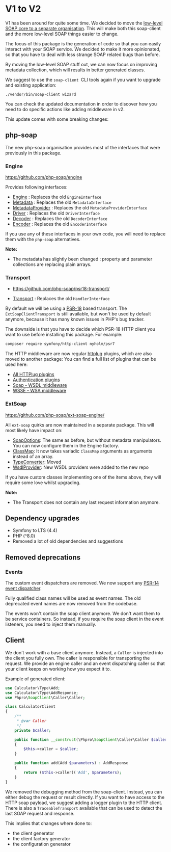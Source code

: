 # V1 to V2

V1 has been around for quite some time.
We decided to move the [low-level SOAP core to a separate organisation](https://github.com/php-soap/).
This will make both this soap-client and the more low-level SOAP things easier to change.

The focus of this package is the generation of code so that you can easily interact with your SOAP service.
We decided to make it more opinionated, so that you have to deal with less strange SOAP related bugs than before.

By moving the low-level SOAP stuff out, we can now focus on improving metadata collection,
which will results in better generated classes.

We suggest to use the `soap-client `CLI tools again if you want to upgrade and existing application:

```
./vendor/bin/soap-client wizard
```

You can check the updated documentation in order to discover how you need to do specific actions like adding middleware in v2.


This update comes with some breaking changes:

## php-soap

The new php-soap organisation provides most of the interfaces that were previously in this package.

### Engine

https://github.com/php-soap/engine

Provides following interfaces:

* [Engine](https://raw.githubusercontent.com/php-soap/engine/main/src/Engine.php) : Replaces the old `EngineInterface`
* [Metadata](https://raw.githubusercontent.com/php-soap/engine/main/src/Metadata/Metadata.php) : Replaces the old `MetadataInterface`
* [MetadataProvider](https://raw.githubusercontent.com/php-soap/engine/main/src/Metadata/MetadataProvider.php) : Replaces the old `MetadataProviderInterface`
* [Driver](https://raw.githubusercontent.com/php-soap/engine/main/src/Driver.php) : Replaces the old `DriverInterface`
* [Decoder](https://raw.githubusercontent.com/php-soap/engine/main/src/Decoder.php) : Replaces the old `DecoderInterface`
* [Encoder](https://raw.githubusercontent.com/php-soap/engine/main/src/Encoder.php) : Replaces the old `EncoderInterface`


If you use any of these interfaces in your own code, you will need to replace them with the `php-soap` alternatives.


**Note:**

* The metadata has slightly been changed : property and parameter collections are replacing plain arrays.

### Transport

* https://github.com/php-soap/psr18-transport/

* [Transport](https://raw.githubusercontent.com/php-soap/engine/main/src/Transport.php) : Replaces the old `HandlerInterface`

By default we will be using a [PSR-18](https://www.php-fig.org/psr/psr-18/) based transport.
The `ExtSoapClientTransport` is still available, but won't be used by default anymore,
because it has many known issues in PHP's bug tracker.

The downside is that you have to decide which PSR-18 HTTP client you want to use before installing this package.
For example:

```bash
composer require symfony/http-client nyholm/psr7
```

The HTTP middleware are now regular [httplug](http://httplug.io/) plugins, which are also moved to another package: 
You can find a full list of plugins that can be used here:

* [All HTTPlug plugins](https://docs.php-http.org/en/latest/plugins/)
* [Authentication plugins](https://github.com/php-soap/psr18-transport#authentication)
* [Soap - WSDL middleware](https://github.com/php-soap/psr18-transport/tree/main/src/Middleware)
* [WSSE - WSA middleware](https://github.com/php-soap/psr18-wsse-middleware)

### ExtSoap

https://github.com/php-soap/ext-soap-engine/

All `ext-soap` quirks are now maintained in a separate package.
This will most likely have impact on:

* [SoapOptions](https://github.com/php-soap/ext-soap-engine/#extsoapoptions): The same as before, but without metadata manipulators. You can now configure them in the Engine factory.
* [ClassMap](https://github.com/php-soap/ext-soap-engine/#classmap): It now takes variadic `ClassMap` arguments as arguments instead of an array.
* [TypeConverter](https://github.com/php-soap/ext-soap-engine/#typeconverter): Moved
* [WsdlProvider](https://github.com/php-soap/ext-soap-engine/#wsdlprovider): New WSDL providers were added to the new repo


If you have custom classes implementing one of the items above, they will require some love whilst upgrading.


**Note:**

* The Transport does not contain any last request information anymore.

## Dependency upgrades

* Symfony to LTS (4.4)
* PHP (^8.0)
* Removed a lot of old dependencies and suggestions

## Removed deprecations

### Events

The custom event dispatchers are removed.
We now support any [PSR-14 event dispatcher](https://www.php-fig.org/psr/psr-14/).

Fully qualified class names will be used as event names.
The old deprecated event names are now removed from the codebase.

The events won't contain the soap client anymore.
We don't want them to be service containers.
So instead, if you require the soap client in the event listeners, you need to inject them manually.

## Client

We don't work with a base client anymore.
Instead, a `Caller` is injected into the client you fully own.
The caller is responsible for transporting the request.
We provide an engine caller and an event dispatching caller
so that your client keeps on working how you expect it to.

Example of generated client:

```php
use Calculator\Type\Add;
use Calculator\Type\AddResponse;
use Phpro\SoapClient\Caller\Caller;

class CalculatorClient
{
    /**
     * @var Caller
     */
    private $caller;

    public function __construct(\Phpro\SoapClient\Caller\Caller $caller)
    {
        $this->caller = $caller;
    }

    public function add(Add $parameters) : AddResponse
    {
        return ($this->caller)('Add', $parameters);
    }
}
```

We removed the debugging method from the soap-client.
Instead, you can either debug the request or result directly.
If you want to have access to the HTTP soap payload, we suggest adding a logger plugin to the HTTP client.
There is also a `TraceableTransport` available that can be used to detect the last SOAP request and response.

This implies that changes where done to:

* the client generator
* the client factory generator
* the configuration generator

